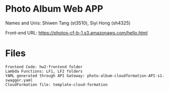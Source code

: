 # Photo Album Web APP

Names and Unis: Shiwen Tang (st3510), Siyi Hong (sh4325)

Front-end URL: https://photos-cf-b-1.s3.amazonaws.com/hello.html


# Files
```
Frontend Code: hw2-frontend folder
Lambda Functions: LF1, LF2 folders
YAML generated through API Gateway: photo-album-cloudformation-API-s1-swagger.yaml
CloudFormation file: template-cloud-formation
```
